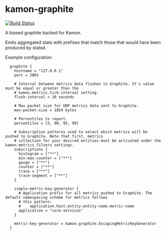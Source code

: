 # kamon-graphite

[![Build Status](https://travis-ci.org/agiledigital/kamon-graphite.svg?branch=master)](https://travis-ci.org/agiledigital/kamon-graphite)

A biased graphite backed for Kamon.

Emits aggregated stats with prefixes that match those that would have been produced by statsd.

Example configuration:
```
  graphite {
    hostname = "127.0.0.1"
    port = 2003

    # Interval between metrics data flushes to Graphite. It's value must be equal or greater than the
    # kamon.metrics.tick-interval setting.
    flush-interval = 10 seconds

    # Max packet size for UDP metrics data sent to Graphite.
    max-packet-size = 1024 bytes

    # Percentiles to report.
    percentiles = [5, 90, 95, 99]

    # Subscription patterns used to select which metrics will be pushed to Graphite. Note that first, metrics
    # collection for your desired entities must be activated under the kamon.metrics.filters settings.
    subscriptions {
      histogram = ["**"]
      min-max-counter = ["**"]
      gauge = ["**"]
      counter = ["**"]
      trace = ["**"]
      trace-segment = ["**"]
    }

    simple-metric-key-generator {
      # Application prefix for all metrics pushed to Graphite. The default namespacing scheme for metrics follows
      # this pattern:
      #    application.host.entity.entity-name.metric-name
      application = "core-services"
    }

    metric-key-generator = kamon.graphite.EscapingMetricKeyGenerator
  }
```
